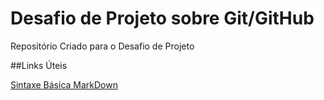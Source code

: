 # Desafio de Projeto sobre Git/GitHub
Repositório Criado para o Desafio de Projeto


##Links Úteis

[Sintaxe Básica MarkDown](https://www.markdownguide.org/basic-syntax/)
